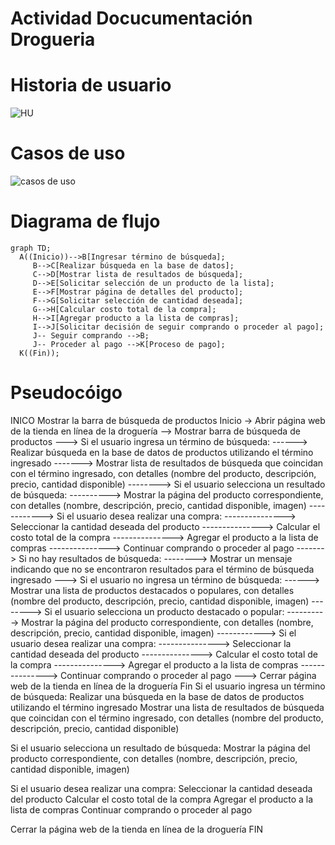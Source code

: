 # Actividad Docucumentación Drogueria
# Historia de usuario
![HU](https://github.com/Coyote938/ActividadDocDrogueria/assets/32604986/960b04a7-0078-476b-8bf7-0fbaf4763f1a)

# Casos de uso
![casos de uso](https://github.com/Coyote938/ActividadDocDrogueria/assets/32604986/6fcadd55-d2d0-4d56-9f27-79a5ec691d89)

# Diagrama de flujo
```mermaid
graph TD;
  A((Inicio))-->B[Ingresar término de búsqueda];
	 B-->C[Realizar búsqueda en la base de datos];
     C-->D[Mostrar lista de resultados de búsqueda];
     D-->E[Solicitar selección de un producto de la lista];
     E-->F[Mostrar página de detalles del producto];
     F-->G[Solicitar selección de cantidad deseada];
     G-->H[Calcular costo total de la compra];
     H-->I[Agregar producto a la lista de compras];
     I-->J[Solicitar decisión de seguir comprando o proceder al pago]; 
     J-- Seguir comprando -->B;
     J-- Proceder al pago -->K[Proceso de pago];
  K((Fin));
```
# Pseudocóigo
INICO
Mostrar la barra de búsqueda de productos
Inicio
-> Abrir página web de la tienda en línea de la droguería
--> Mostrar barra de búsqueda de productos
---> Si el usuario ingresa un término de búsqueda:
------> Realizar búsqueda en la base de datos de productos utilizando el término ingresado
-------> Mostrar lista de resultados de búsqueda que coincidan con el término ingresado, con detalles (nombre del producto, descripción, precio, cantidad disponible)
--------> Si el usuario selecciona un resultado de búsqueda:
----------> Mostrar la página del producto correspondiente, con detalles (nombre, descripción, precio, cantidad disponible, imagen)
------------> Si el usuario desea realizar una compra:
---------------> Seleccionar la cantidad deseada del producto
---------------> Calcular el costo total de la compra
---------------> Agregar el producto a la lista de compras
---------------> Continuar comprando o proceder al pago
-------> Si no hay resultados de búsqueda:
--------> Mostrar un mensaje indicando que no se encontraron resultados para el término de búsqueda ingresado
---> Si el usuario no ingresa un término de búsqueda:
------> Mostrar una lista de productos destacados o populares, con detalles (nombre del producto, descripción, precio, cantidad disponible, imagen)
--------> Si el usuario selecciona un producto destacado o popular:
----------> Mostrar la página del producto correspondiente, con detalles (nombre, descripción, precio, cantidad disponible, imagen)
------------> Si el usuario desea realizar una compra:
---------------> Seleccionar la cantidad deseada del producto
---------------> Calcular el costo total de la compra
---------------> Agregar el producto a la lista de compras
---------------> Continuar comprando o proceder al pago
---> Cerrar página web de la tienda en línea de la droguería
Fin
Si el usuario ingresa un término de búsqueda:
    Realizar una búsqueda en la base de datos de productos utilizando el término ingresado
    Mostrar una lista de resultados de búsqueda que coincidan con el término ingresado, con detalles (nombre del producto, descripción, precio, cantidad disponible)

Si el usuario selecciona un resultado de búsqueda:
    Mostrar la página del producto correspondiente, con detalles (nombre, descripción, precio, cantidad disponible, imagen)

Si el usuario desea realizar una compra:
    Seleccionar la cantidad deseada del producto
    Calcular el costo total de la compra
    Agregar el producto a la lista de compras
    Continuar comprando o proceder al pago

Cerrar la página web de la tienda en línea de la droguería
FIN
